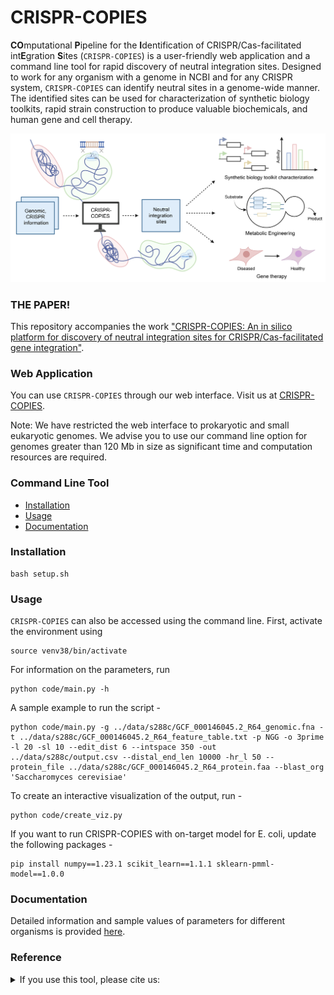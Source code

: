 # CRISPR-COPIES
**CO**mputational **P**ipeline for the **I**dentification of CRISPR/Cas-facilitated int**E**gration **S**ites (`CRISPR-COPIES`) is a user-friendly web application and a command line tool for rapid discovery of neutral integration sites. Designed to work for any organism with a genome in NCBI and for any CRISPR system, `CRISPR-COPIES` can identify neutral sites in a genome-wide manner. The identified sites can be used for characterization of synthetic biology toolkits, rapid strain construction to produce valuable biochemicals, and human gene and cell therapy.

![Summary](figs/GA.png)

### THE PAPER!
This repository accompanies the work ["CRISPR-COPIES: An in silico platform for discovery of neutral integration sites for CRISPR/Cas-facilitated gene integration"](https://www.google.com).

### Web Application
You can use `CRISPR-COPIES` through our web interface. Visit us at [CRISPR-COPIES](https://biofoundry.web.illinois.edu/copies/). 

Note: We have restricted the web interface to prokaryotic and small eukaryotic genomes. We advise you to use our command line option for genomes greater than 120 Mb in size as significant time and computation resources are required. 

### Command Line Tool

- [Installation](#installation)
- [Usage](#usage)
- [Documentation](#documentation)

### Installation
```
bash setup.sh
```
### Usage

`CRISPR-COPIES` can also be accessed using the command line. First, activate the environment using
```
source venv38/bin/activate
```
For information on the parameters, run
```
python code/main.py -h
```
A sample example to run the script - 
```
python code/main.py -g ../data/s288c/GCF_000146045.2_R64_genomic.fna -t ../data/s288c/GCF_000146045.2_R64_feature_table.txt -p NGG -o 3prime -l 20 -sl 10 --edit_dist 6 --intspace 350 -out ../data/s288c/output.csv --distal_end_len 10000 -hr_l 50 --protein_file ../data/s288c/GCF_000146045.2_R64_protein.faa --blast_org 'Saccharomyces cerevisiae'
```
To create an interactive visualization of the output, run  -
```
python code/create_viz.py
```
If you want to run CRISPR-COPIES with on-target model for E. coli, update the following packages -
```
pip install numpy==1.23.1 scikit_learn==1.1.1 sklearn-pmml-model==1.0.0
```

### Documentation
Detailed information and sample values of parameters for different organisms is provided [here](https://biofoundry.web.illinois.edu/copies/docs).


### Reference
<details>
<summary>If you use this tool, please cite us:</summary>

```bibtex

```
</details>

